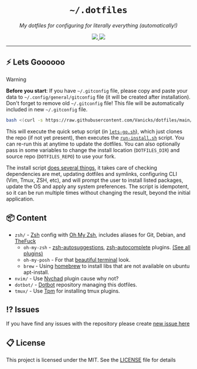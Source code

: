 <div align="center">
  <h1><code>~/.dotfiles</code></h1>
  <p>
    <i>My dotfiles for configuring for literally everything (automatically!)</i>
  </p>
  <a aria-label="GitHub License" href="https://github.com/Vanicks/dotfiles/blob/main/license.md">
    <img src="https://img.shields.io/github/license/Vanicks/dotfiles?color=%2334D058&logo=github&style=flat-square&label=License">
  </a>
  <a aria-label="Issues" href="https://github.com/Vanicks/dotfiles/issues">
    <img src="https://img.shields.io/github/issues/Vanicks/dotfiles?color=%2334D058&logo=github&style=flat-square&label=Issues">
  </a>
</div>

---

## ⚡️ Lets Goooooo

> [!WARNING]
> **Before you start**: If you have `~/.gitconfig` file, please copy and paste your data to `~/.config/general/gitconfig` file (it will be created after installation). 
> Don't forget to remove old `~/.gitconfig` file! This file will be automatically included in new `~/.gitconfig` file.

```bash
bash <(curl -s https://raw.githubusercontent.com/Vanicks/dotfiles/main/lets-go.sh)
```

This will execute the quick setup script (in [`lets-go.sh`](https://github.com/Vanicks/dotfiles/blob/main/lets-go.sh)), which just clones the repo (if not yet present), then executes the [`run-install.sh`](https://github.com/Vanicks/dotfiles/blob/main/run-install.sh) script. You can re-run this at anytime to update the dotfiles. You can also optionally pass in some variables to change the install location (`DOTFILES_DIR`) and source repo (`DOTFILES_REPO`) to use your fork.

The install script [does several things](#-content), it takes care of checking dependencies are met, updating dotfiles and symlinks, configuring CLI (Vim, Tmux, ZSH, etc), and will prompt the user to install listed packages, update the OS and apply any system preferences. The script is idempotent, so it can be run multiple times without changing the result, beyond the initial application.

## 📦 Content

- `zsh/` - [Zsh](https://www.zsh.org/) config with [Oh My Zsh](https://ohmyz.sh/), includes aliases for Git, Debian, and [TheFuck](https://github.com/nvbn/thefuck)
  - `oh-my-zsh` - [zsh-autosuggestions](https://github.com/zsh-users/zsh-autosuggestions), [zsh-autocomplete](https://github.com/marlonrichert/zsh-autocomplete) plugins. [(See all plugins)](https://github.com/Vanicks/dotfiles/blob/main/run-install.sh)
  - `oh-my-posh` - For that [beautiful terminal](https://github.com/JanDeDobbeleer/oh-my-posh/) look.
  - `brew` - Using [homebrew](https://github.com/Homebrew/brew) to install libs that are not available on ubuntu apt-install.
- `nvim/` - Use [Nvchad](https://nvchad.com/) plugin cause why not?
- `dotbot/` - [Dotbot](https://github.com/anishathalye/dotbot) repository managing this dotfiles.
- `tmux/` - Use [Tpm](https://github.com/tmux-plugins/tpm) for installing tmux plugins.

## ⁉️ Issues

If you have find any issues with the repository please create [new issue here](https://github.com/Vanicks/dotfiles/issues)

## 📋 License

This project is licensed under the MIT. See the [LICENSE](https://github.com/Vanicks/dotfiles/blob/main/license.md) file for details